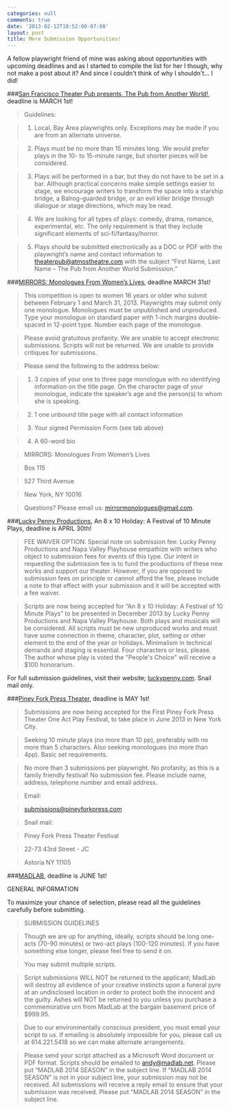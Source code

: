 ```yaml
---
categories: null
comments: true
date: '2013-02-12T10:52:00-07:00'
layout: post
title: More Submission Opportunities!
---
```


A fellow playwright friend of mine was asking about opportunities with upcoming deadlines and as I started to compile the list for her I though, why not make a post about it? And since I couldn't think of why I shouldn't... I did!

###[San Francisco Theater Pub presents, The Pub from Another World!](http://sftheaterpub.wordpress.com/2013/01/15/call-for-writers/), deadline is MARCH 1st!

>Guidelines:

>1. Local, Bay Area playwrights only. Exceptions may be made if you are from an alternate universe.

>2. Plays must be no more than 15 minutes long. We would prefer plays in the 10- to 15-minute range, but shorter pieces will be considered.

>3. Plays will be performed in a bar, but they do not have to be set in a bar. Although practical concerns make simple settings easier to stage, we encourage writers to transform the space into a starship bridge, a Balrog-guarded bridge, or an evil killer bridge through dialogue or stage directions, which may be read.

>4. We are looking for all types of plays: comedy, drama, romance, experimental, etc. The only requirement is that they include significant elements of sci-fi/fantasy/horror.

>5. Plays should be submitted electronically as a DOC or PDF with the playwright’s name and contact information to [theaterpub@atmostheatre.com](mailto:theaterpub@atmostheatre.com) with the subject “First Name, Last Name – The Pub from Another World Submission.”

###[MIRRORS: Monologues From Women’s Lives](http://www.themirrormonologues.com/guidelines/), deadline MARCH 31st!

>This competition is open to women 16 years or older who submit between February 1 and March 31, 2013. Playwrights may submit only one monologue. Monologues must be unpublished and unproduced. Type your monologue on standard paper with 1-inch margins double-spaced in 12-point type. Number each page of the monologue.

>Please avoid gratuitous profanity. We are unable to accept electronic submissions. Scripts will not be returned. We are unable to provide critiques for submissions.

>Please send the following to the address below:

>1. 3 copies of your one to three page monologue with no identifying information on the title page. On the character page of your monologue, indicate the speaker’s age and the person(s) to whom she is speaking.
 
>2. 1 one unbound title page with all contact information
 
>3. Your signed Permission Form (see tab above)
 
>4. A 60-word bio
 
>MIRRORS: Monologues From Women’s Lives

>Box 115

>527 Third Avenue

>New York, NY 10016
 
>Questions? Please email us: [mirrormonologues@gmail.com](mailto:mirrormonologues@gmail.com).


###[Lucky Penny Productions](http://www.luckypennynapa.com/), An 8 x 10 Holiday: A Festival of 10 Minute Plays, deadline is APRIL 30th!

>FEE WAIVER OPTION: Special note on submission fee: Lucky Penny Productions and Napa Valley Playhouse empathize with writers who object to submission fees for events of this type. Our intent in requesting the submission fee is to fund the productions of these new works and support our theater. However, if you are opposed to submission fees on principle or cannot afford the fee, please include a note to that effect with your submission and it will be accepted with a fee waiver.

>Scripts are now being accepted for “An 8 x 10 Holiday: A Festival of 10 Minute Plays” to be presented in December 2013 by Lucky Penny Productions and Napa Valley Playhouse. Both plays and musicals will be considered. All scripts must be new unproduced works and must have some connection in theme, character, plot, setting or other element to the end of the year or holidays. Minimalism in technical demands and staging is essential. Four characters or less, please. The author whose play is voted the "People's Choice" will receive a $100 honorarium. 

For full submission guidelines, visit their website; [luckypenny.com](http://www.luckypennynapa.com/index.php?option=com_content&view=article&id=79&Itemid=84). Snail mail only.

###[Piney Fork Press Theater](http://pineyforkpress.com/), deadline is MAY 1st!

>Submissions are now being accepted for the First Piney Fork Press Theater One Act Play Festival, to take place in June 2013 in New York City.

>Seeking 10 minute plays (no more than 10 pp), preferably with no more than 5 characters. Also seeking monologues (no more than 4pp). Basic set requirements.

>No more than 3 submissions per playwright. No profanity, as this is a family friendly festival! No submission fee. Please include name, address, telephone number and email address.

>Email:

>[submissions@pineyforkpress.com](mailto:submissions@pineyforkpress.com)
 
>Snail mail:

>Piney Fork Press Theater Festival

>22-73 43rd Street - JC

>Astoria NY 11105

###[MADLAB](http://www.madlab.net/MadLab/season.html), deadline is JUNE 1st!

GENERAL INFORMATION

To maximize your chance of selection, please read all the guidelines carefully before submitting.

>SUBMISSION GUIDELINES

>Though we are up for anything, ideally, scripts should be long one-acts (70-90 minutes) or two-act plays (100-120 minutes). If you have something else longer, please feel free to send it on.

>You may submit multiple scripts.

>Script submissions WILL NOT be returned to the applicant; MadLab will destroy all evidence of your creative instincts upon a funeral pyre at an undisclosed location in order to protect both the innocent and the guilty. Ashes will NOT be returned to you unless you purchase a commemorative urn from MadLab at the bargain basement price of $999.95.

>Due to our environmentally conscious president, you must email your script to us. If emailing is absolutely impossible for you, please call us at 614.221.5418 so we can make alternate arrangements.

>Please send your script attached as a Microsoft Word document or PDF format. Scripts should be emailed to [andy@madlab.net](mailto:andy@madlab.net). Please put “MADLAB 2014 SEASON” in the subject line. If “MADLAB 2014 SEASON” is not in your subject line, your submission may not be received. All submissions will receive a reply email to ensure that your submission was received. Please put “MADLAB 2014 SEASON” in the subject line.